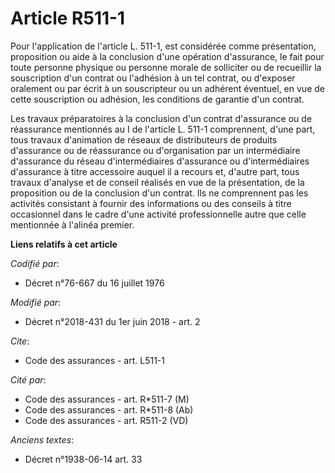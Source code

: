 # Article R511-1

Pour l'application de l'article L. 511-1, est considérée comme présentation, proposition ou aide à la conclusion d'une
opération d'assurance, le fait pour toute personne physique ou personne morale de solliciter ou de recueillir la souscription
d'un contrat ou l'adhésion à un tel contrat, ou d'exposer oralement ou par écrit à un souscripteur ou un adhérent éventuel,
en vue de cette souscription ou adhésion, les conditions de garantie d'un contrat.

Les travaux préparatoires à la conclusion d'un contrat d'assurance ou de réassurance mentionnés au I de l'article L. 511-1
comprennent, d'une part, tous travaux d'animation de réseaux de distributeurs de produits d'assurance ou de réassurance ou
d'organisation par un intermédiaire d'assurance du réseau d'intermédiaires d'assurance ou d'intermédiaires d'assurance à
titre accessoire auquel il a recours et, d'autre part, tous travaux d'analyse et de conseil réalisés en vue de la
présentation, de la proposition ou de la conclusion d'un contrat. Ils ne comprennent pas les activités consistant à fournir
des informations ou des conseils à titre occasionnel dans le cadre d'une activité professionnelle autre que celle mentionnée
à l'alinéa premier.

**Liens relatifs à cet article**

_Codifié par_:

  - Décret n°76-667 du 16 juillet 1976

_Modifié par_:

  - Décret n°2018-431 du 1er juin 2018 - art. 2

_Cite_:

  - Code des assurances - art. L511-1

_Cité par_:

  - Code des assurances - art. R*511-7 (M)
  - Code des assurances - art. R*511-8 (Ab)
  - Code des assurances - art. R511-2 (VD)

_Anciens textes_:

  - Décret n°1938-06-14 art. 33
